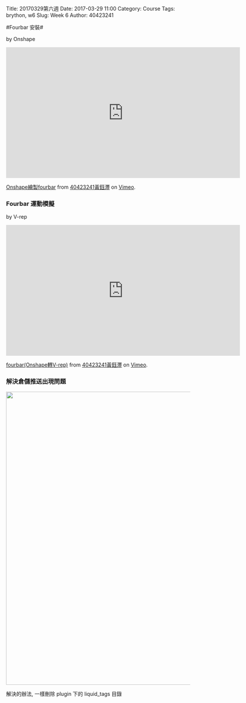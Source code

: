 Title: 20170329第六週
Date: 2017-03-29 11:00
Category: Course
Tags: brython, w6
Slug: Week 6
Author: 40423241

#Fourbar 安裝#
</p>by Onshape</p>
<iframe src="https://player.vimeo.com/video/212924650" width="640" height="357" frameborder="0" webkitallowfullscreen mozallowfullscreen allowfullscreen></iframe>
<p><a href="https://vimeo.com/212924650">Onshape繪製fourbar</a> from <a href="https://vimeo.com/user63213368">40423241黃鈺灃</a> on <a href="https://vimeo.com">Vimeo</a>.</p>

<h3>Fourbar 運動模擬</h3>
</p>by V-rep</p>
<iframe src="https://player.vimeo.com/video/212925557" width="640" height="357" frameborder="0" webkitallowfullscreen mozallowfullscreen allowfullscreen></iframe>
<p><a href="https://vimeo.com/212925557">fourbar(Onshape轉V-rep)</a> from <a href="https://vimeo.com/user63213368">40423241黃鈺灃</a> on <a href="https://vimeo.com">Vimeo</a>.</p>

<h3>解決倉儲推送出現問題</h3>
<p><img src="../data/1492441492703.png" width="800" />
<p>解決的辦法, 一樣刪除 plugin 下的 liquid_tags 目錄</p>